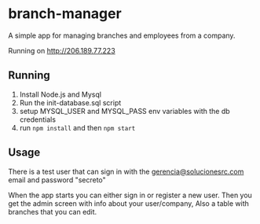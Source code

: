 # branch-manager

A simple app for managing branches and employees from a company.

Running on http://206.189.77.223

## Running
1. Install Node.js and Mysql
2. Run the init-database.sql script
3. setup MYSQL_USER and MYSQL_PASS env variables with the db credentials
4. run `npm install` and then `npm start`

## Usage
There is a test user that can sign in with the gerencia@solucionesrc.com email and password "secreto"

When the app starts you can either sign in or register a new user. Then you get the admin screen with info about your user/company, Also a table with branches that you can edit.
